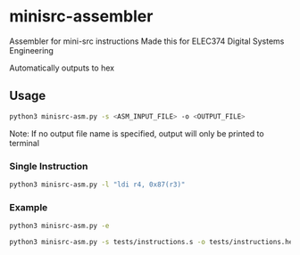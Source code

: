 # minisrc-assembler
Assembler for mini-src instructions
Made this for ELEC374 Digital Systems Engineering

Automatically outputs to hex

## Usage
```sh
python3 minisrc-asm.py -s <ASM_INPUT_FILE> -o <OUTPUT_FILE>
```
Note: If no output file name is specified, output will only be printed to terminal 

### Single Instruction
```sh
python3 minisrc-asm.py -l "ldi r4, 0x87(r3)"
```

### Example
```sh
python3 minisrc-asm.py -e
```
```sh
python3 minisrc-asm.py -s tests/instructions.s -o tests/instructions.hex
```

